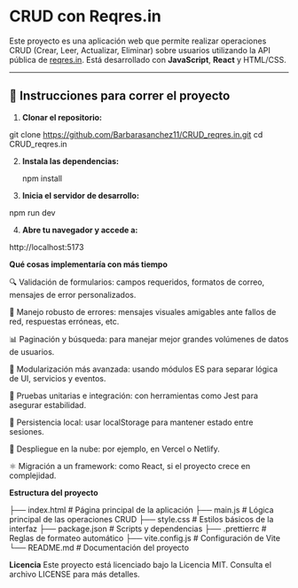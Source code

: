 # CRUD con Reqres.in

Este proyecto es una aplicación web que permite realizar operaciones CRUD (Crear, Leer, Actualizar, Eliminar) sobre usuarios utilizando la API pública de [reqres.in](https://reqres.in/). Está desarrollado con **JavaScript**, **React** y HTML/CSS.

---

## 🚀 Instrucciones para correr el proyecto

1. **Clonar el repositorio:**

git clone https://github.com/Barbarasanchez11/CRUD_reqres.in.git
cd CRUD_reqres.in

2. **Instala las dependencias:**

   npm install

3. **Inicia el servidor de desarrollo:**

npm run dev

4. **Abre tu navegador y accede a:**

http://localhost:5173

**Qué cosas implementaría con más tiempo**

🔍 Validación de formularios: campos requeridos, formatos de correo, mensajes de error personalizados.

📄 Manejo robusto de errores: mensajes visuales amigables ante fallos de red, respuestas erróneas, etc.

📊 Paginación y búsqueda: para manejar mejor grandes volúmenes de datos de usuarios.

🧱 Modularización más avanzada: usando módulos ES para separar lógica de UI, servicios y eventos.

🧪 Pruebas unitarias e integración: con herramientas como Jest para asegurar estabilidad.

💾 Persistencia local: usar localStorage para mantener estado entre sesiones.

🚀 Despliegue en la nube: por ejemplo, en Vercel o Netlify.

⚛️ Migración a un framework: como React, si el proyecto crece en complejidad.

**Estructura del proyecto**

├── index.html # Página principal de la aplicación
├── main.js # Lógica principal de las operaciones CRUD
├── style.css # Estilos básicos de la interfaz
├── package.json # Scripts y dependencias
├── .prettierrc # Reglas de formateo automático
├── vite.config.js # Configuración de Vite
└── README.md # Documentación del proyecto

**Licencia**
Este proyecto está licenciado bajo la Licencia MIT. Consulta el archivo LICENSE para más detalles.
